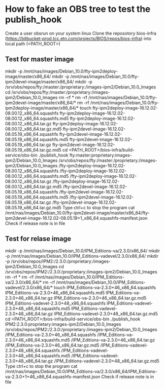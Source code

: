 # How to fake an OBS tree to test the publish_hook 

Create a user obsrun on your system linux
Clone the reposotory bios-infra (https://bitbucket-prod.tcc.etn.com/projects/BIOS/repos/bios-infra) into local path (<PATH_ROOT>)  

## Test for master image

mkdir -p /mnt/nas/images/Debian_10.0/fty-ipm2deploy-image/master/x86_64/
mkdir -p /mnt/nas/images/Debian_10.0/fty-ipm2devel-image/master/x86_64/
mkdir -p /srv/obs/repos/fty:/master:/proprietary:/images-ipm2/Debian_10.0_Images
cd /srv/obs/repos/fty:/master:/proprietary:/images-ipm2/Debian_10.0_Images
rm -rf *
rm -rf /mnt/nas/images/Debian_10.0/fty-ipm2devel-image/master/x86_64/*
rm -rf /mnt/nas/images/Debian_10.0/fty-ipm2deploy-image/master/x86_64/*
touch fty-ipm2deploy-image-16.12.02-08.00.12_x86_64.squashfs fty-ipm2deploy-image-16.12.02-08.00.12_x86_64.squashfs.md5 fty-ipm2deploy-image-16.12.02-08.00.12_x86_64.tar.gz fty-ipm2deploy-image-16.12.02-08.00.12_x86_64.tar.gz.md5 fty-ipm2devel-image-16.12.02-08.05.19_x86_64.squashfs fty-ipm2devel-image-16.12.02-08.05.19_x86_64.squashfs.md5 fty-ipm2devel-image-16.12.02-08.05.19_x86_64.tar.gz fty-ipm2devel-image-16.12.02-08.05.19_x86_64.tar.gz.md5
cd <PATH_ROOT>/bios-infra/build-service/obs-bin
./publish_hook fty:master:proprietary:images-ipm2/Debian_10.0_Images /srv/obs/repos/fty\:/master\:/proprietary\:/images-ipm2/Debian_10.0_Images /fty-ipm2deploy-image-16.12.02-08.00.12_x86_64.squashfs /fty-ipm2deploy-image-16.12.02-08.00.12_x86_64.squashfs.md5 /fty-ipm2deploy-image-16.12.02-08.00.12_x86_64.tar.gz /fty-ipm2deploy-image-16.12.02-08.00.12_x86_64.tar.gz.md5 /fty-ipm2devel-image-16.12.02-08.05.19_x86_64.squashfs /fty-ipm2devel-image-16.12.02-08.05.19_x86_64.squashfs.md5 /fty-ipm2devel-image-16.12.02-08.05.19_x86_64.tar.gz /fty-ipm2devel-image-16.12.02-08.05.19_x86_64.tar.gz.md5
Type ctrl+c to stop the program
cat /mnt/nas/images/Debian_10.0/fty-ipm2devel-image/master/x86_64/fty-ipm2devel-image-16.12.02-08.05.19+1_x86_64.squashfs-manifest.json
Check if release note is in file

## Test for relase image

mkdir -p /mnt/nas/images/Debian_10.0/IPM_Editions-va/2.3.0/x86_64/
mkdir -p /mnt/nas/images/Debian_10.0/IPM_Editions-vadevel/2.3.0/x86_64/
mkdir -p /srv/obs/repos/IPM2\:/2.3.0:/proprietary:/images-ipm2/Debian_10.0_Images
cd /srv/obs/repos/IPM2\:/2.3.0:/proprietary:/images-ipm2/Debian_10.0_Images
rm -rf *
rm -rf /mnt/nas/images/Debian_10.0/IPM_Editions-va/2.3.0/x86_64/*
rm -rf /mnt/nas/images/Debian_10.0/IPM_Editions-vadevel/2.3.0/x86_64/*
touch IPM_Editions-va-2.3.0+46_x86_64.squashfs IPM_Editions-va-2.3.0+46_x86_64.squashfs.md5 IPM_Editions-va-2.3.0+46_x86_64.tar.gz IPM_Editions-va-2.3.0+46_x86_64.tar.gz.md5 IPM_Editions-vadevel-2.3.0+48_x86_64.squashfs IPM_Editions-vadevel-2.3.0+48_x86_64.squashfs.md5 IPM_Editions-vadevel-2.3.0+48_x86_64.tar.gz IPM_Editions-vadevel-2.3.0+48_x86_64.tar.gz.md5
cd <PATH_ROOT>/bios-infra/build-service/obs-bin
./publish_hook IPM2:2.3.0:proprietary:images-ipm2/Debian_10.0_Images /srv/obs/repos/IPM2\:/2.3.0:/proprietary:/images-ipm2/Debian_10.0_Images /IPM_Editions-va-2.3.0+46_x86_64.squashfs /IPM_Editions-va-2.3.0+46_x86_64.squashfs.md5 /IPM_Editions-va-2.3.0+46_x86_64.tar.gz /IPM_Editions-va-2.3.0+46_x86_64.tar.gz.md5 /IPM_Editions-vadevel-2.3.0+48_x86_64.squashfs /IPM_Editions-vadevel-2.3.0+48_x86_64.squashfs.md5 /IPM_Editions-vadevel-2.3.0+48_x86_64.tar.gz /IPM_Editions-vadevel-2.3.0+48_x86_64.tar.gz.md5
Type ctrl+c to stop the program
cat /mnt/nas/images/Debian_10.0/IPM_Editions-va/2.3.0/x86_64/IPM_Editions-va-2.3.0+1+46_x86_64.squashfs-manifest.json
Check if release note is in file



